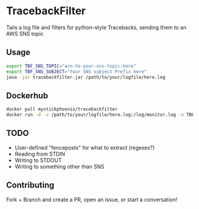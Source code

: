 # TracebackFilter
Tails a log file and filters for python-style Tracebacks, sending them to an AWS SNS topic

## Usage
```bash
export TBF_SNS_TOPIC="arn-to-your-sns-topic-here"
export TBF_SNS_SUBJECT="Your SNS subject Prefix here"
java -jar tracebackfilter.jar /path/to/your/logfile/here.log
```

## Dockerhub
```bash
docker pull mystickphoenix/tracebackfilter
docker run -d -v /path/to/your/logfile/here.log:/log/monitor.log -e TBF_SNS_TOPIC="arn-to-your-sns-topic-here" -e "Your SNS subject Prefix here" mystickphoenix/tracebackfilter
```

## TODO
* User-defined "fenceposts" for what to extract (regexes?)
* Reading from STDIN
* Writing to STDOUT
* Writing to something other than SNS

## Contributing
Fork + Branch and create a PR, open an issue, or start a conversation!
